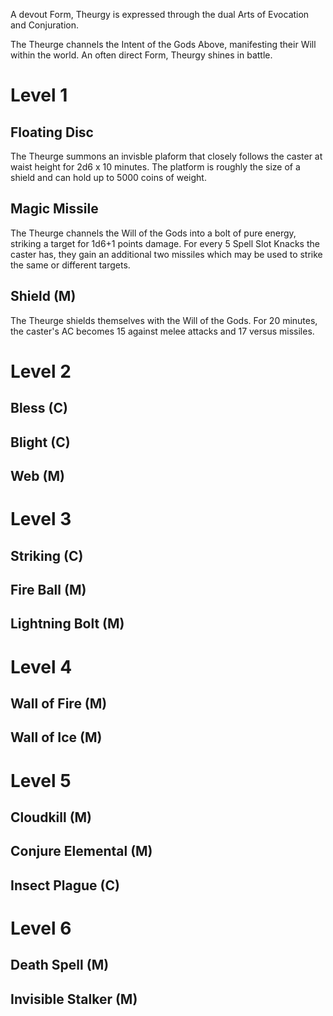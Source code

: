A devout Form, Theurgy is expressed through the dual Arts of Evocation and Conjuration.

The Theurge channels the Intent of the Gods Above, manifesting their Will within the world. An often direct Form, Theurgy shines in battle.

# Level 1
## Floating Disc
The Theurge summons an invisble plaform that closely follows the caster at waist height for 2d6 x 10 minutes. The platform is roughly the size of a shield and can hold up to 5000 coins of weight. 

## Magic Missile
The Theurge channels the Will of the Gods into a bolt of pure energy, striking a target for 1d6+1 points damage. For every 5 Spell Slot Knacks the caster has, they gain an additional two missiles which may be used to strike the same or different targets.

## Shield (M)
The Theurge shields themselves with the Will of the Gods. For 20 minutes, the caster's AC becomes 15 against melee attacks and 17 versus missiles.

# Level 2
## Bless (C)

## Blight (C)

## Web (M)

# Level 3
## Striking (C)

## Fire Ball (M)

## Lightning Bolt (M)

# Level 4
## Wall of Fire (M)

## Wall of Ice (M)

# Level 5
## Cloudkill (M)

## Conjure Elemental (M)

## Insect Plague (C)

# Level 6
## Death Spell (M)

## Invisible Stalker (M)
